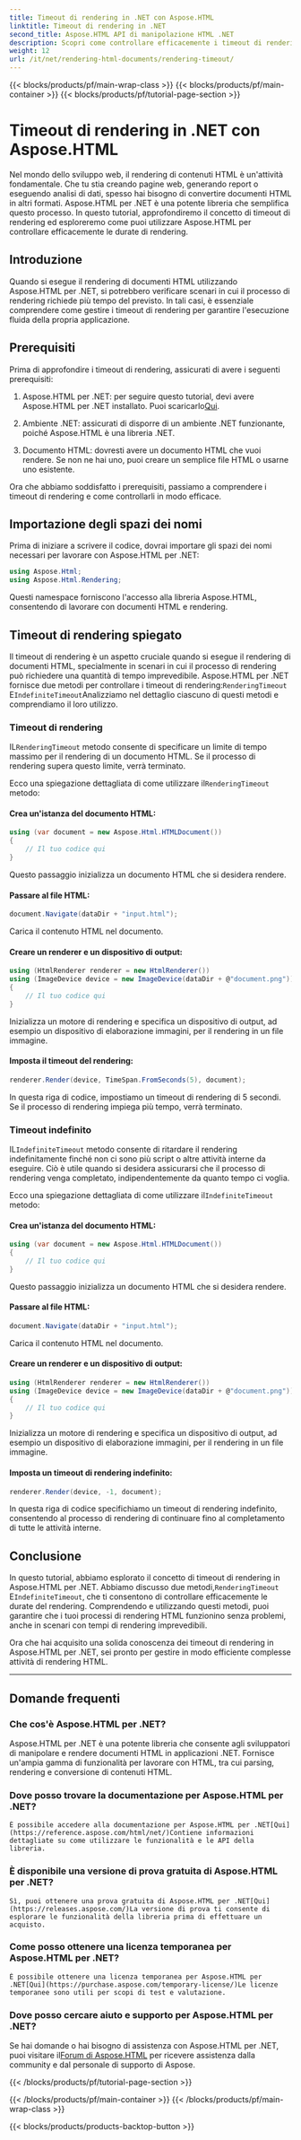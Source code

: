 ```yaml
---
title: Timeout di rendering in .NET con Aspose.HTML
linktitle: Timeout di rendering in .NET
second_title: Aspose.HTML API di manipolazione HTML .NET
description: Scopri come controllare efficacemente i timeout di rendering in Aspose.HTML per .NET. Esplora le opzioni di rendering e assicurati un rendering fluido dei documenti HTML.
weight: 12
url: /it/net/rendering-html-documents/rendering-timeout/
---
```


{{< blocks/products/pf/main-wrap-class >}}
{{< blocks/products/pf/main-container >}}
{{< blocks/products/pf/tutorial-page-section >}}

# Timeout di rendering in .NET con Aspose.HTML


Nel mondo dello sviluppo web, il rendering di contenuti HTML è un'attività fondamentale. Che tu stia creando pagine web, generando report o eseguendo analisi di dati, spesso hai bisogno di convertire documenti HTML in altri formati. Aspose.HTML per .NET è una potente libreria che semplifica questo processo. In questo tutorial, approfondiremo il concetto di timeout di rendering ed esploreremo come puoi utilizzare Aspose.HTML per controllare efficacemente le durate di rendering.

## Introduzione

Quando si esegue il rendering di documenti HTML utilizzando Aspose.HTML per .NET, si potrebbero verificare scenari in cui il processo di rendering richiede più tempo del previsto. In tali casi, è essenziale comprendere come gestire i timeout di rendering per garantire l'esecuzione fluida della propria applicazione.

## Prerequisiti

Prima di approfondire i timeout di rendering, assicurati di avere i seguenti prerequisiti:

1. Aspose.HTML per .NET: per seguire questo tutorial, devi avere Aspose.HTML per .NET installato. Puoi scaricarlo[Qui](https://releases.aspose.com/html/net/).

2. Ambiente .NET: assicurati di disporre di un ambiente .NET funzionante, poiché Aspose.HTML è una libreria .NET.

3. Documento HTML: dovresti avere un documento HTML che vuoi rendere. Se non ne hai uno, puoi creare un semplice file HTML o usarne uno esistente.

Ora che abbiamo soddisfatto i prerequisiti, passiamo a comprendere i timeout di rendering e come controllarli in modo efficace.

## Importazione degli spazi dei nomi

Prima di iniziare a scrivere il codice, dovrai importare gli spazi dei nomi necessari per lavorare con Aspose.HTML per .NET:

```csharp
using Aspose.Html;
using Aspose.Html.Rendering;
```

Questi namespace forniscono l'accesso alla libreria Aspose.HTML, consentendo di lavorare con documenti HTML e rendering.

## Timeout di rendering spiegato

Il timeout di rendering è un aspetto cruciale quando si esegue il rendering di documenti HTML, specialmente in scenari in cui il processo di rendering può richiedere una quantità di tempo imprevedibile. Aspose.HTML per .NET fornisce due metodi per controllare i timeout di rendering:`RenderingTimeout` E`IndefiniteTimeout`Analizziamo nel dettaglio ciascuno di questi metodi e comprendiamo il loro utilizzo.

### Timeout di rendering

 IL`RenderingTimeout` metodo consente di specificare un limite di tempo massimo per il rendering di un documento HTML. Se il processo di rendering supera questo limite, verrà terminato.

 Ecco una spiegazione dettagliata di come utilizzare il`RenderingTimeout` metodo:

#### Crea un'istanza del documento HTML:

   ```csharp
   using (var document = new Aspose.Html.HTMLDocument())
   {
       // Il tuo codice qui
   }
   ```

   Questo passaggio inizializza un documento HTML che si desidera rendere.

#### Passare al file HTML:

   ```csharp
   document.Navigate(dataDir + "input.html");
   ```

   Carica il contenuto HTML nel documento.

#### Creare un renderer e un dispositivo di output:

   ```csharp
   using (HtmlRenderer renderer = new HtmlRenderer())
   using (ImageDevice device = new ImageDevice(dataDir + @"document.png"))
   {
       // Il tuo codice qui
   }
   ```

   Inizializza un motore di rendering e specifica un dispositivo di output, ad esempio un dispositivo di elaborazione immagini, per il rendering in un file immagine.

#### Imposta il timeout del rendering:

   ```csharp
   renderer.Render(device, TimeSpan.FromSeconds(5), document);
   ```

   In questa riga di codice, impostiamo un timeout di rendering di 5 secondi. Se il processo di rendering impiega più tempo, verrà terminato.

### Timeout indefinito

 IL`IndefiniteTimeout` metodo consente di ritardare il rendering indefinitamente finché non ci sono più script o altre attività interne da eseguire. Ciò è utile quando si desidera assicurarsi che il processo di rendering venga completato, indipendentemente da quanto tempo ci voglia.

 Ecco una spiegazione dettagliata di come utilizzare il`IndefiniteTimeout` metodo:

#### Crea un'istanza del documento HTML:

   ```csharp
   using (var document = new Aspose.Html.HTMLDocument())
   {
       // Il tuo codice qui
   }
   ```

   Questo passaggio inizializza un documento HTML che si desidera rendere.

#### Passare al file HTML:

   ```csharp
   document.Navigate(dataDir + "input.html");
   ```

   Carica il contenuto HTML nel documento.

#### Creare un renderer e un dispositivo di output:

   ```csharp
   using (HtmlRenderer renderer = new HtmlRenderer())
   using (ImageDevice device = new ImageDevice(dataDir + @"document.png"))
   {
       // Il tuo codice qui
   }
   ```

   Inizializza un motore di rendering e specifica un dispositivo di output, ad esempio un dispositivo di elaborazione immagini, per il rendering in un file immagine.

#### Imposta un timeout di rendering indefinito:

   ```csharp
   renderer.Render(device, -1, document);
   ```

   In questa riga di codice specifichiamo un timeout di rendering indefinito, consentendo al processo di rendering di continuare fino al completamento di tutte le attività interne.

## Conclusione

 In questo tutorial, abbiamo esplorato il concetto di timeout di rendering in Aspose.HTML per .NET. Abbiamo discusso due metodi,`RenderingTimeout` E`IndefiniteTimeout`, che ti consentono di controllare efficacemente le durate del rendering. Comprendendo e utilizzando questi metodi, puoi garantire che i tuoi processi di rendering HTML funzionino senza problemi, anche in scenari con tempi di rendering imprevedibili.

Ora che hai acquisito una solida conoscenza dei timeout di rendering in Aspose.HTML per .NET, sei pronto per gestire in modo efficiente complesse attività di rendering HTML.

---

## Domande frequenti

### Che cos'è Aspose.HTML per .NET?
   Aspose.HTML per .NET è una potente libreria che consente agli sviluppatori di manipolare e rendere documenti HTML in applicazioni .NET. Fornisce un'ampia gamma di funzionalità per lavorare con HTML, tra cui parsing, rendering e conversione di contenuti HTML.

### Dove posso trovare la documentazione per Aspose.HTML per .NET?
    È possibile accedere alla documentazione per Aspose.HTML per .NET[Qui](https://reference.aspose.com/html/net/)Contiene informazioni dettagliate su come utilizzare le funzionalità e le API della libreria.

### È disponibile una versione di prova gratuita di Aspose.HTML per .NET?
    Sì, puoi ottenere una prova gratuita di Aspose.HTML per .NET[Qui](https://releases.aspose.com/)La versione di prova ti consente di esplorare le funzionalità della libreria prima di effettuare un acquisto.

### Come posso ottenere una licenza temporanea per Aspose.HTML per .NET?
    È possibile ottenere una licenza temporanea per Aspose.HTML per .NET[Qui](https://purchase.aspose.com/temporary-license/)Le licenze temporanee sono utili per scopi di test e valutazione.

### Dove posso cercare aiuto e supporto per Aspose.HTML per .NET?
   Se hai domande o hai bisogno di assistenza con Aspose.HTML per .NET, puoi visitare il[Forum di Aspose.HTML](https://forum.aspose.com/) per ricevere assistenza dalla community e dal personale di supporto di Aspose.




{{< /blocks/products/pf/tutorial-page-section >}}

{{< /blocks/products/pf/main-container >}}
{{< /blocks/products/pf/main-wrap-class >}}

{{< blocks/products/products-backtop-button >}}
